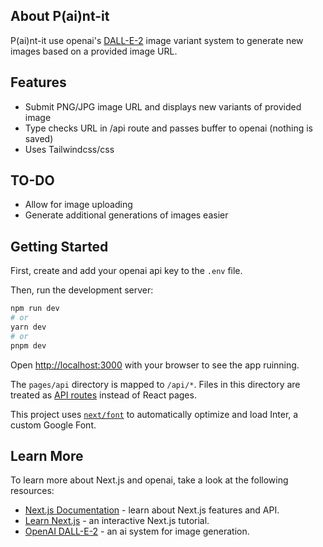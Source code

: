 ## About P(ai)nt-it
P(ai)nt-it use openai's [DALL-E-2](https://openai.com/dall-e-2/) image variant system to generate new images based on a provided image URL.

## Features
- Submit PNG/JPG image URL and displays new variants of provided image
- Type checks URL in /api route and passes buffer to openai (nothing is saved)
- Uses Tailwindcss/css

## TO-DO
- Allow for image uploading
- Generate additional generations of images easier

## Getting Started

First, create and add your openai api key to the `.env` file.

Then, run the development server:

```bash
npm run dev
# or
yarn dev
# or
pnpm dev
```

Open [http://localhost:3000](http://localhost:3000) with your browser to see the app ruinning.

The `pages/api` directory is mapped to `/api/*`. Files in this directory are treated as [API routes](https://nextjs.org/docs/api-routes/introduction) instead of React pages.

This project uses [`next/font`](https://nextjs.org/docs/basic-features/font-optimization) to automatically optimize and load Inter, a custom Google Font.

## Learn More

To learn more about Next.js and openai, take a look at the following resources:

- [Next.js Documentation](https://nextjs.org/docs) - learn about Next.js features and API.
- [Learn Next.js](https://nextjs.org/learn) - an interactive Next.js tutorial.
- [OpenAI DALL-E-2](https://openai.com/dall-e-2/) - an ai system for image generation.
